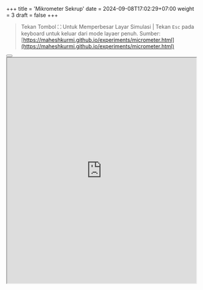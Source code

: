 +++
title = 'Mikrometer Sekrup'
date = 2024-09-08T17:02:29+07:00
weight = 3
draft = false
+++



 > Tekan Tombol ⛶ Untuk Memperbesar Layar Simulasi | Tekan `Esc` pada keyboard untuk keluar dari mode layaer penuh. Sumber: [https://maheshkurmi.github.io/experiments/micrometer.html](https://maheshkurmi.github.io/experiments/micrometer.html)

<div style="margin-top: 1em;"></div>

<div class="mywrapper" style="width: 100%; height: 600px;">
    <div
        id="fullScreenElement1"
        style="width: 100%; height: 600px;"
        class="button"
    >
        <button id="fullscreenButton" onclick="toggleFullscreen()">
            <!-- Default icon for fullscreen -->
            <svg id="fullscreenIcon" viewBox="0 0 24 24">
                <path d="M7 14H5v5h5v-2H7v-3zm-2-4h2V7h3V5H5v5zm12 7h-3v2h5v-5h-2v3zM14 5v2h3v3h2V5h-5z"></path>
            </svg>
        </button>
        <!-- <p style="margin-bottom: 1em;">Tekan Tombol ⛶  untuk Memperbesar Layar Simulasi.</br></p> -->
        <iframe loading="lazy" src="https://maheshkurmi.github.io/experiments/micrometer.html" style="width:100%; height:100%">
            Your browser doesn't support iframes
        </iframe>
    </div>
</div>

<script type="module">
    // Get the elements
    const fullscreenButton = document.getElementById('fullscreenButton');
    const fullscreenIcon = document.getElementById('fullscreenIcon');
    const fullscreenElement = document.getElementById('fullScreenElement1');

    // Function to toggle fullscreen
    function toggleFullscreen() {
        if (!document.fullscreenElement) {
            // Enter fullscreen
            fullscreenElement.requestFullscreen().then(() => {
                // Change the icon to unfullscreen
                fullscreenIcon.innerHTML = `<path d="M5 16h3v3h2v-5H5v2zm3-8H5v2h5V5H8v3zm6 11h2v-3h3v-2h-5v5zm2-11V5h-2v5h5V8h-3z"></path>`;
            });
        } else {
            // Exit fullscreen
            document.exitFullscreen().then(() => {
                // Change the icon back to fullscreen
                fullscreenIcon.innerHTML = `<path d="M7 14H5v5h5v-2H7v-3zm-2-4h2V7h3V5H5v5zm12 7h-3v2h5v-5h-2v3zM14 5v2h3v3h2V5h-5z"></path>`;
            });
        }
    }

    // Add an event listener for when fullscreen changes
    document.addEventListener('fullscreenchange', () => {
        if (!document.fullscreenElement) {
            // Change the icon to fullscreen when exiting fullscreen
            fullscreenIcon.innerHTML = `<path d="M7 14H5v5h5v-2H7v-3zm-2-4h2V7h3V5H5v5zm12 7h-3v2h5v-5h-2v3zM14 5v2h3v3h2V5h-5z"></path>`;
        }
    });
</script>
